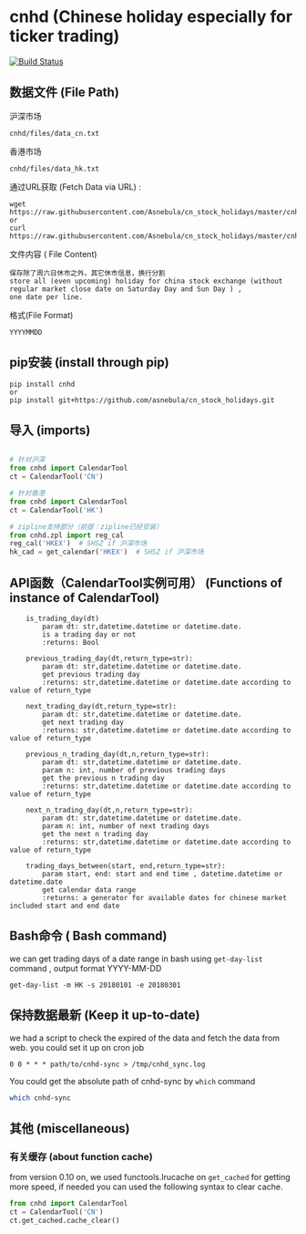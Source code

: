 # cnhd (Chinese holiday especially for ticker trading)


[![Build Status](https://travis-ci.org/Asnebula/cn_stock_holidays.svg?branch=master)](https://travis-ci.org/Asnebula/cn_stock_holidays)

## 数据文件 (File Path)
沪深市场
```
cnhd/files/data_cn.txt
```
香港市场
```
cnhd/files/data_hk.txt
```
通过URL获取 (Fetch Data via URL) :
```
wget https://raw.githubusercontent.com/Asnebula/cn_stock_holidays/master/cnhd/files/data_cn.txt
or
curl https://raw.githubusercontent.com/Asnebula/cn_stock_holidays/master/cnhd/files/data_hk.txt
```
文件内容 ( File Content)
```
保存除了周六日休市之外，其它休市信息，换行分割
store all (even upcoming) holiday for china stock exchange (without regular market close date on Saturday Day and Sun Day ) ,
one date per line.
```
格式(File Format)
```
YYYYMMDD
```

## pip安装 (install through pip)
```
pip install cnhd
or
pip install git+https://github.com/asnebula/cn_stock_holidays.git
```

## 导入 (imports)
```python

# 针对沪深
from cnhd import CalendarTool
ct = CalendarTool('CN')

# 针对香港
from cnhd import CalendarTool
ct = CalendarTool('HK')

# zipline支持部分（前提：zipline已经安装）
from cnhd.zpl import reg_cal
reg_cal('HKEX')  # SHSZ if 沪深市场
hk_cad = get_calendar('HKEX')  # SHSZ if 沪深市场
```

## API函数（CalendarTool实例可用） (Functions of instance of CalendarTool)
```
    is_trading_day(dt)
        param dt: str,datetime.datetime or datetime.date.
        is a trading day or not
        :returns: Bool

    previous_trading_day(dt,return_type=str):
        param dt: str,datetime.datetime or datetime.date.
        get previous trading day
        :returns: str,datetime.datetime or datetime.date according to value of return_type

    next_trading_day(dt,return_type=str):
        param dt: str,datetime.datetime or datetime.date.
        get next trading day
        :returns: str,datetime.datetime or datetime.date according to value of return_type
    
    previous_n_trading_day(dt,n,return_type=str):
        param dt: str,datetime.datetime or datetime.date.
        param n: int, number of previous trading days 
        get the previous n trading day
        :returns: str,datetime.datetime or datetime.date according to value of return_type
    
    next_n_trading_day(dt,n,return_type=str):
        param dt: str,datetime.datetime or datetime.date.
        param n: int, number of next trading days 
        get the next n trading day
        :returns: str,datetime.datetime or datetime.date according to value of return_type

    trading_days_between(start, end,return_type=str):
        param start, end: start and end time , datetime.datetime or datetime.date
        get calendar data range
        :returns: a generator for available dates for chinese market included start and end date
```

## Bash命令 ( Bash command)
we can get trading days of a date range in bash using `get-day-list` command , output format YYYY-MM-DD
```
get-day-list -m HK -s 20180101 -e 20180301
```

## 保持数据最新 (Keep it up-to-date)
we had a script to check the expired of the data and fetch the data from web.
you could set it up on cron job

```crontab
0 0 * * * path/to/cnhd-sync > /tmp/cnhd_sync.log
```

You could get the absolute path of cnhd-sync by `which` command

```bash
which cnhd-sync
```

## 其他 (miscellaneous)
### 有关缓存 (about function cache)
from version 0.10 on, we used functools.lrucache on `get_cached` for getting more speed,
if needed you can used the following syntax to clear cache.

```python
from cnhd import CalendarTool
ct = CalendarTool('CN')
ct.get_cached.cache_clear()

```
